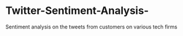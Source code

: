 # Twitter-Sentiment-Analysis-
Sentiment analysis on the tweets from customers on various tech firms
